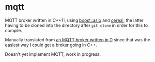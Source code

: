 mqtt
=============

MQTT broker written in C++11, using
[boost::asio](http://www.boost.org/doc/libs/1_55_0/doc/html/boost_asio.html)
and [cereal](https://bitbucket.org/atilaneves/cereal), the latter having to be cloned into
the directory after `git clone` in order for this to compile.

Manually translated from [an MQTT broker written in D](https://github.com/atilaneves/mqtt)
since that was the easiest way I could get a broker going in C++.

Doesn't yet implement MQTT, work in progress.
